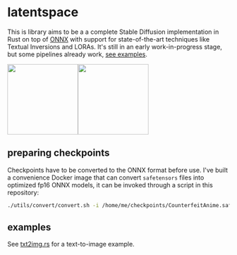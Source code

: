 # latentspace
This is library aims to be a a complete Stable Diffusion implementation in Rust on top of [ONNX](https://github.com/microsoft/onnxruntime) with support for state-of-the-art techniques like Textual Inversions and LORAs. It's still in an early work-in-progress stage, but some pipelines already work, [see examples](/examples).

<img src="https://user-images.githubusercontent.com/11986158/229587070-4e36f86f-426a-4fd2-91d5-bc936f839765.png" width="160px"/><img src="https://user-images.githubusercontent.com/11986158/229587077-50ac0148-921f-488f-98f2-a15786c7475b.png" width="160px"/>

## preparing checkpoints
Checkpoints have to be converted to the ONNX format before use. I've built a convenience Docker image that can convert `safetensors` files into optimized fp16 ONNX models, it can be invoked through a script in this repository:
```bash
./utils/convert/convert.sh -i /home/me/checkpoints/CounterfeitAnime.safetensors -o /home/me/checkpoints/CounterfeitAnime-onnx
```

## examples
See [txt2img.rs](/examples/txt2img.rs) for a text-to-image example.
